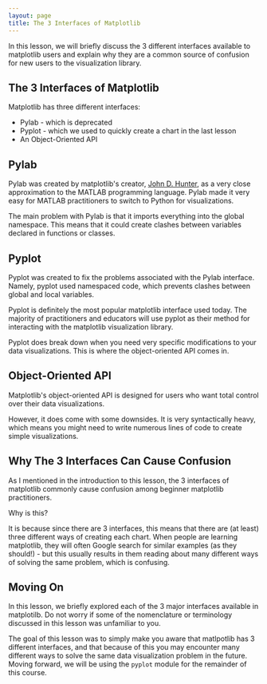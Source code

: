 ```yaml
---
layout: page
title: The 3 Interfaces of Matplotlib
---
```


In this lesson, we will briefly discuss the 3 different interfaces available to matplotlib users and explain why they are a common source of confusion for new users to the visualization library.


## The 3 Interfaces of Matplotlib

Matplotlib has three different interfaces:



*   Pylab - which is deprecated
*   Pyplot - which we used to quickly create a chart in the last lesson
*   An Object-Oriented API


## Pylab

Pylab was created by matplotlib's creator, [John D. Hunter](https://en.wikipedia.org/wiki/John_D._Hunter), as a very close approximation to the MATLAB programming language. Pylab made it very easy for MATLAB practitioners to switch to Python for visualizations.

The main problem with Pylab is that it imports everything into the global namespace. This means that it could create clashes between variables declared in functions or classes. 


## Pyplot

Pyplot was created to fix the problems associated with the Pylab interface. Namely, pyplot used namespaced code, which prevents clashes between global and local variables. 

Pyplot is definitely the most popular matplotlib interface used today. The majority of practitioners and educators will use pyplot as their method for interacting with the matplotlib visualization library.

Pyplot does break down when you need very specific modifications to your data visualizations. This is where the object-oriented API comes in.


## Object-Oriented API

Matplotlib's object-oriented API is designed for users who want total control over their data visualizations. 

However, it does come with some downsides. It is very syntactically heavy, which means you might need to write numerous lines of code to create simple visualizations.


## Why The 3 Interfaces Can Cause Confusion

As I mentioned in the introduction to this lesson, the 3 interfaces of matplotlib commonly cause confusion among beginner matplotlib practitioners.

Why is this?

It is because since there are 3 interfaces, this means that there are (at least) three different ways of creating each chart. When people are learning matplotlib, they will often Google search for similar examples (as they should!) - but this usually results in them reading about many different ways of solving the same problem, which is confusing.


## Moving On

In this lesson, we briefly explored each of the 3 major interfaces available in matplotilb. Do not worry if some of the nomenclature or terminology discussed in this lesson was unfamiliar to you. 

The goal of this lesson was to simply make you aware that matlpotlib has 3 different interfaces, and that because of this you may encounter many different ways to solve the same data visualization problem in the future. Moving forward, we will be using the `pyplot` module for the remainder of this course. 
